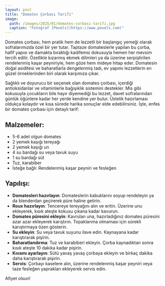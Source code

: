 ```yaml
---
layout: post
title: "Domates Çorbası Tarifi"
image: 
  path: /images/2025/01/domates-corbasi-tarifi.jpg
  caption: "Fotoğraf [Pexels](https://www.pexels.com)"
---
```


Domates çorbası, hem pratik hem de lezzetli bir başlangıç yemeği olarak sofralarımızda özel bir yer tutar. Taptaze domateslerle yapılan bu çorba, hafif yapısı ve damakta bıraktığı kadifemsi dokusuyla hemen her mevsim tercih edilir. Özellikle kızarmış ekmek dilimleri ya da üzerine serpiştirilen rendelenmiş kaşar peyniriyle, hem göze hem mideye hitap eder. Domatesin doğal asiditesi ve baharatlarla dengelenmiş tadı, ev yapımı lezzetlerin en güzel örneklerinden biri olarak karşımıza çıkar.

Sağlıklı ve doyurucu bir seçenek olan domates çorbası, içerdiği antioksidanlar ve vitaminlerle bağışıklık sistemini destekler. Mis gibi kokusuyla çocukların bile hayır diyemediği bu lezzet, davet sofralarından günlük öğünlere kadar her yerde kendine yer bulur. Üstelik hazırlaması oldukça kolaydır ve kısa sürede harika sonuçlar elde edebilirsiniz. İşte, enfes bir domates çorbası için detaylı tarif:

## Malzemeler:

- 5-6 adet olgun domates
- 2 yemek kaşığı tereyağı
- 2 yemek kaşığı un
- 4 su bardağı su veya tavuk suyu
- 1 su bardağı süt
- Tuz, karabiber
- İsteğe bağlı: Rendelenmiş kaşar peyniri ve fesleğen

## Yapılışı:

- **Domatesleri hazırlayın**: Domateslerin kabuklarını soyup rendeleyin ya da blenderdan geçirerek püre haline getirin.
- **Roux hazırlayın**: Tencereye tereyağını alın ve eritin. Üzerine unu ekleyerek, kısık ateşte kokusu çıkana kadar kavurun.
- **Domates püresini ekleyin**: Kavrulan una, hazırladığınız domates püresini azar azar ekleyerek karıştırın. Topaklanma olmaması için sürekli karıştırmaya özen gösterin.
- **Su ekleyin**: Su veya tavuk suyunu ilave edin. Kaynayana kadar karıştırarak pişirin.
- **Baharatlandırma**: Tuz ve karabiberi ekleyin. Çorba kaynadıktan sonra kısık ateşte 10 dakika kadar pişirin.
- **Kıvamı ayarlayın**: Sütü yavaş yavaş çorbaya ekleyin ve birkaç dakika daha karıştırarak pişirin.
- **Servis**: Çorbayı kaselere alın, üzerine rendelenmiş kaşar peyniri veya taze fesleğen yaprakları ekleyerek servis edin.

Afiyet olsun!